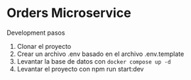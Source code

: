 # Orders Microservice

Development pasos

1. Clonar el proyecto
2. Crear un archivo .env basado en el archivo .env.template
3. Levantar la base de datos con `docker compose up -d`
4. Levantar el proyecto con npm run start:dev
